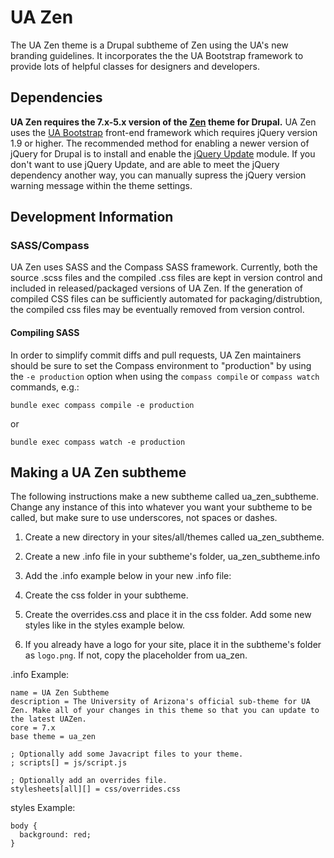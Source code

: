 # UA Zen #

The UA Zen theme is a Drupal subtheme of Zen using the UA's new branding guidelines.
It incorporates the the UA Bootstrap framework to provide lots of helpful classes for designers and developers.

## Dependencies

**UA Zen requires the 7.x-5.x version of the [Zen](https://www.drupal.org/project/zen) theme for Drupal.**
UA Zen uses the [UA Bootstrap](http://uadigital.arizona.edu/ua-bootstrap) front-end framework which requires jQuery version 1.9 or higher.  The recommended method for enabling a newer version of jQuery for Drupal is to install and enable the [jQuery Update](https://www.drupal.org/project/jquery_update) module.  If you don't want to use jQuery Update, and are able to meet the jQuery dependency another way, you can manually supress the jQuery version warning message within the theme settings.

## Development Information

### SASS/Compass

UA Zen uses SASS and the Compass SASS framework.  Currently, both the source .scss files and the compiled .css files are kept in version control and included in released/packaged versions of UA Zen.  If the generation of compiled CSS files can be sufficiently automated for packaging/distrubtion, the compiled css files may be eventually removed from version control.

#### Compiling SASS
In order to simplify commit diffs and pull requests, UA Zen maintainers should be sure to set the Compass environment to "production" by using the `-e production` option when using the `compass compile` or `compass watch` commands, e.g.:

```bundle exec compass compile -e production```

or

```bundle exec compass watch -e production```

## Making a UA Zen subtheme ##

The following instructions make a new subtheme called ua_zen_subtheme.
Change any instance of this into whatever you want your subtheme to be called, but make sure to use underscores, not spaces or dashes.

1. Create a new directory in your sites/all/themes called ua_zen_subtheme.

2. Create a new .info file in your subtheme's folder, ua_zen_subtheme.info

3. Add the .info example below in your new .info file:

4. Create the css folder in your subtheme.

5. Create the overrides.css and place it in the css folder. Add some new styles like in the styles example below.

6. If you already have a logo for your site, place it in the subtheme's folder as `logo.png`. If not, copy the placeholder from ua_zen.

.info Example:

    name = UA Zen Subtheme
    description = The University of Arizona's official sub-theme for UA Zen. Make all of your changes in this theme so that you can update to the latest UAZen.
    core = 7.x
    base theme = ua_zen

    ; Optionally add some Javacript files to your theme.
    ; scripts[] = js/script.js

    ; Optionally add an overrides file.
    stylesheets[all][] = css/overrides.css

styles Example:

    body {
      background: red;
    }
